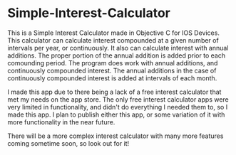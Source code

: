 Simple-Interest-Calculator
==========================

This is a Simple Interest Calculator made in Objective C for IOS Devices. This calculator can calculate interest compounded at a given number of intervals per year, or continuously. It also can calculate interest with annual additions. The proper portion of the annual addition is added prior to each comounding period. The program does work with annual additions, and continuously compounded interest. The annual additions in the case of continuously compounded interest is added at intervals of each month. 

I made this app due to there being a lack of a free interest calculator that met my needs on the app store. The only free interest calculator apps were very limited in functionality, and didn't do everything I needed them to, so I made this app. I plan to publish either this app, or some variation of it with more functionality in the near future. 

There will be a more complex interest calculator with many more features coming sometime soon, so look out for it!
